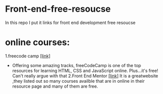 # Front-end-free-resoucse
In this repo I put it links for front end development free resoucse


#  online  courses:
 1.freecode camp [[link]](https://www.freecodecamp.org/)
- Offering some amazing tracks, freeCodeCamp is one of the top resources for learning HTML, CSS and JavaScript online. Plus...it's free! Can't really argue with that
 2.Front End Mentor [[link]](https://www.frontendmentor.io/home)
 It is a greatwebsite ,they listed out so many courses availble that are in online in their resource page and many of them are free.


